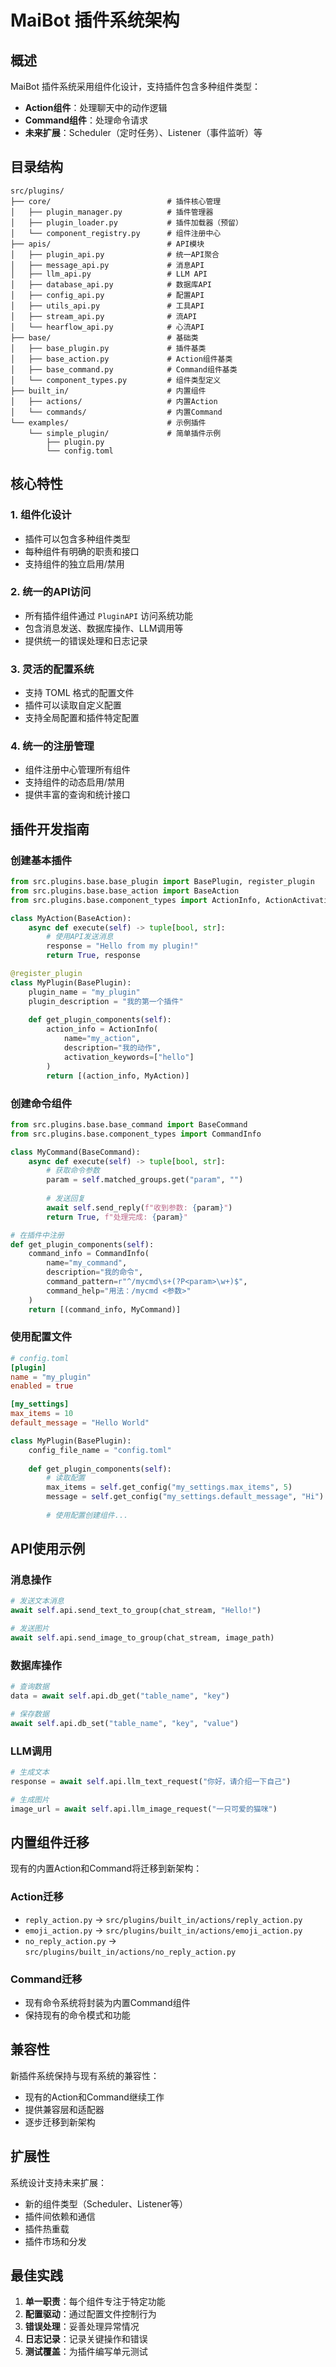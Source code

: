 # MaiBot 插件系统架构

## 概述

MaiBot 插件系统采用组件化设计，支持插件包含多种组件类型：
- **Action组件**：处理聊天中的动作逻辑
- **Command组件**：处理命令请求
- **未来扩展**：Scheduler（定时任务）、Listener（事件监听）等

## 目录结构

```
src/plugins/
├── core/                          # 插件核心管理
│   ├── plugin_manager.py          # 插件管理器
│   ├── plugin_loader.py           # 插件加载器（预留）
│   └── component_registry.py      # 组件注册中心
├── apis/                          # API模块
│   ├── plugin_api.py              # 统一API聚合
│   ├── message_api.py             # 消息API
│   ├── llm_api.py                 # LLM API
│   ├── database_api.py            # 数据库API
│   ├── config_api.py              # 配置API
│   ├── utils_api.py               # 工具API
│   ├── stream_api.py              # 流API
│   └── hearflow_api.py            # 心流API
├── base/                          # 基础类
│   ├── base_plugin.py             # 插件基类
│   ├── base_action.py             # Action组件基类
│   ├── base_command.py            # Command组件基类
│   └── component_types.py         # 组件类型定义
├── built_in/                      # 内置组件
│   ├── actions/                   # 内置Action
│   └── commands/                  # 内置Command
└── examples/                      # 示例插件
    └── simple_plugin/             # 简单插件示例
        ├── plugin.py
        └── config.toml
```

## 核心特性

### 1. 组件化设计
- 插件可以包含多种组件类型
- 每种组件有明确的职责和接口
- 支持组件的独立启用/禁用

### 2. 统一的API访问
- 所有插件组件通过 `PluginAPI` 访问系统功能
- 包含消息发送、数据库操作、LLM调用等
- 提供统一的错误处理和日志记录

### 3. 灵活的配置系统
- 支持 TOML 格式的配置文件
- 插件可以读取自定义配置
- 支持全局配置和插件特定配置

### 4. 统一的注册管理
- 组件注册中心管理所有组件
- 支持组件的动态启用/禁用
- 提供丰富的查询和统计接口

## 插件开发指南

### 创建基本插件

```python
from src.plugins.base.base_plugin import BasePlugin, register_plugin
from src.plugins.base.base_action import BaseAction
from src.plugins.base.component_types import ActionInfo, ActionActivationType

class MyAction(BaseAction):
    async def execute(self) -> tuple[bool, str]:
        # 使用API发送消息
        response = "Hello from my plugin!"
        return True, response

@register_plugin
class MyPlugin(BasePlugin):
    plugin_name = "my_plugin"
    plugin_description = "我的第一个插件"
    
    def get_plugin_components(self):
        action_info = ActionInfo(
            name="my_action",
            description="我的动作",
            activation_keywords=["hello"]
        )
        return [(action_info, MyAction)]
```

### 创建命令组件

```python
from src.plugins.base.base_command import BaseCommand
from src.plugins.base.component_types import CommandInfo

class MyCommand(BaseCommand):
    async def execute(self) -> tuple[bool, str]:
        # 获取命令参数
        param = self.matched_groups.get("param", "")
        
        # 发送回复
        await self.send_reply(f"收到参数: {param}")
        return True, f"处理完成: {param}"

# 在插件中注册
def get_plugin_components(self):
    command_info = CommandInfo(
        name="my_command",
        description="我的命令",
        command_pattern=r"^/mycmd\s+(?P<param>\w+)$",
        command_help="用法：/mycmd <参数>"
    )
    return [(command_info, MyCommand)]
```

### 使用配置文件

```toml
# config.toml
[plugin]
name = "my_plugin"
enabled = true

[my_settings]
max_items = 10
default_message = "Hello World"
```

```python
class MyPlugin(BasePlugin):
    config_file_name = "config.toml"
    
    def get_plugin_components(self):
        # 读取配置
        max_items = self.get_config("my_settings.max_items", 5)
        message = self.get_config("my_settings.default_message", "Hi")
        
        # 使用配置创建组件...
```

## API使用示例

### 消息操作
```python
# 发送文本消息
await self.api.send_text_to_group(chat_stream, "Hello!")

# 发送图片
await self.api.send_image_to_group(chat_stream, image_path)
```

### 数据库操作
```python
# 查询数据
data = await self.api.db_get("table_name", "key")

# 保存数据
await self.api.db_set("table_name", "key", "value")
```

### LLM调用
```python
# 生成文本
response = await self.api.llm_text_request("你好，请介绍一下自己")

# 生成图片
image_url = await self.api.llm_image_request("一只可爱的猫咪")
```

## 内置组件迁移

现有的内置Action和Command将迁移到新架构：

### Action迁移
- `reply_action.py` → `src/plugins/built_in/actions/reply_action.py`
- `emoji_action.py` → `src/plugins/built_in/actions/emoji_action.py`
- `no_reply_action.py` → `src/plugins/built_in/actions/no_reply_action.py`

### Command迁移
- 现有命令系统将封装为内置Command组件
- 保持现有的命令模式和功能

## 兼容性

新插件系统保持与现有系统的兼容性：
- 现有的Action和Command继续工作
- 提供兼容层和适配器
- 逐步迁移到新架构

## 扩展性

系统设计支持未来扩展：
- 新的组件类型（Scheduler、Listener等）
- 插件间依赖和通信
- 插件热重载
- 插件市场和分发

## 最佳实践

1. **单一职责**：每个组件专注于特定功能
2. **配置驱动**：通过配置文件控制行为
3. **错误处理**：妥善处理异常情况
4. **日志记录**：记录关键操作和错误
5. **测试覆盖**：为插件编写单元测试 